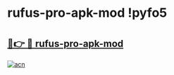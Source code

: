 # rufus-pro-apk-mod !pyfo5

# <h2><a href="https://625qgo.esa.edu.pl?title=rufus-pro-apk-mod&ref=pyfo5">🔗👉 🔴 rufus-pro-apk-mod</a></h2>

[![acn](https://github.com/user-attachments/assets/0f9c940e-d8b0-45ae-aac7-cd30a18b3e1c)](https://625qgo.esa.edu.pl?title=rufus-pro-apk-mod&ref=pyfo5)


